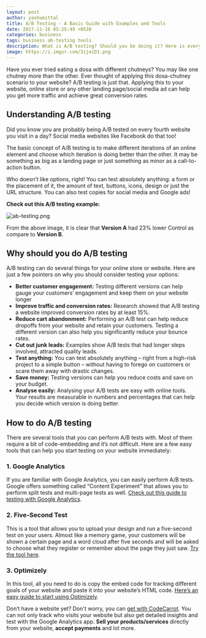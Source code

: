 ```yaml
---
layout: post
author: yashumittal
title: A/B Testing - A Basic Guide with Examples and Tools
date: 2017-11-16 05:25:49 +0530
categories: business
tags: business ab-testing tools
description: What is A/B testing? Should you be doing it? Here is everything you need to know about A/B testing, A/B testing examples and tools you can perform with.
image: https://i.imgur.com/3ijeiD1.png
---
```


Have you ever tried eating a dosa with different chutneys? You may like one chutney more than the other. Ever thought of applying this dosa-chutney scenario to your website? A/B testing is just that. Applying this to your website, online store or any other landing page/social media ad can help you get more traffic and achieve great conversion rates.

## Understanding A/B testing

Did you know you are probably being A/B tested on every fourth website you visit in a day? Social media websites like Facebook do that too!

The basic concept of A/B testing is to make different iterations of an online element and choose which iteration is doing better than the other. It may be something as big as a landing page or just something as minor as a call-to-action button.

Who doesn’t like options, right! You can test absolutely anything: a form or the placement of it, the amount of text, buttons, icons, design or just the URL structure. You can also test copies for social media and Google ads!

**Check out this A/B testing example:**

![ab-testing.png](https://i.imgur.com/cn8u4Xu.png)

From the above image, it is clear that **Version A** had 23% lower Control as compare to **Version B**.

## Why should you do A/B testing

A/B testing can do several things for your online store or website. Here are just a few pointers on why you should consider testing your options:

* **Better customer engagement:** Testing different versions can help gauge your customers’ engagement and keep them on your website longer
* **Improve traffic and conversion rates:** Research showed that A/B testing a website improved conversion rates by at least 15%.
* **Reduce cart abandonment:** Performing an A/B test can help reduce dropoffs from your website and retain your customers. Testing a different version can also help you significantly reduce your bounce rates.
* **Cut out junk leads:** Examples show A/B tests that had longer steps involved, attracted quality leads.
* **Test anything:** You can test absolutely anything – right from a high-risk project to a simple button – without having to forego on customers or scare them away with drastic changes.
* **Save money:** Testing versions can help you reduce costs and save on your budget.
* **Analyse easily:** Analysing your A/B tests are easy with online tools. Your results are measurable in numbers and percentages that can help you decide which version is doing better.

## How to do A/B testing

There are several tools that you can perform A/B tests with. Most of them require a bit of code-embedding and it’s not difficult. Here are a few easy tools that can help you start testing on your website immediately:

### 1. Google Analytics

If you are familiar with Google Analytics, you can easily perform A/B tests. Google offers something called “Content Experiment” that allows you to perform split tests and multi-page tests as well. [Check out this guide to testing with Google Analytics](/step-by-step-guide-to-ab-testing-with-google-analytics).

### 2. Five-Second Test

This is a tool that allows you to upload your design and run a five-second test on your users. Almost like a memory game, your customers will be shown a certain page and a word cloud after five seconds and will be asked to choose what they register or remember about the page they just saw. [Try the tool here](https://fivesecondtest.com).

### 3. Optimizely

In this tool, all you need to do is copy the embed code for tracking different goals of your website and paste it into your website’s HTML code. [Here’s an easy guide to start using Optimizely](https://www.youtube.com/watch?v=pJnpNgd-UdY).

Don’t have a website yet? Don't worry, you can [get with CodeCarrot](https://www.codecarrot.net). You can not only track who visits your website but also get detailed insights and test with the Google Analytics app. **Sell your products/services** directly from your website, **accept payments** and lot more.

